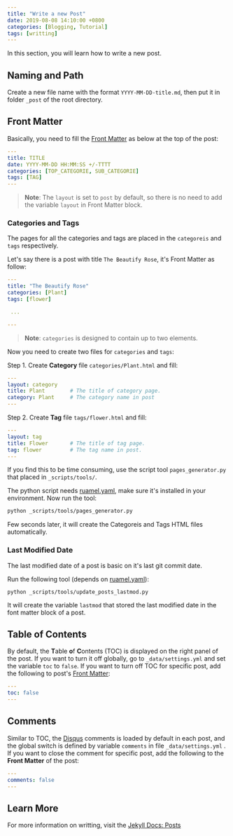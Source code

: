 ```yaml
---
title: "Write a new Post"
date: 2019-08-08 14:10:00 +0800
categories: [Blogging, Tutorial]
tags: [writting]
---
```


In this section, you will learn how to write a new post.

## Naming and Path

Create a new file name with the format `YYYY-MM-DD-title.md`, then put it in folder `_post` of the root directory.

## Front Matter

Basically, you need to fill the [Front Matter](https://jekyllrb.com/docs/front-matter/) as below at the top of the post:

```yaml
---
title: TITLE
date: YYYY-MM-DD HH:MM:SS +/-TTTT
categories: [TOP_CATEGORIE, SUB_CATEGORIE]
tags: [TAG]
---
```

> **Note**: The `layout` is set to `post` by default, so there is no need to add the variable `layout` in Front Matter block.

### Categories and Tags

The pages for all the categories and tags are placed in the `categoreis` and `tags` respectively.

Let's say there is a post with title `The Beautify Rose`, it's Front Matter as follow:

```yaml
---
title: "The Beautify Rose"
categories: [Plant]
tags: [flower]

 ...

---
```

> **Note**: `categories` is designed to contain up to two elements.

Now you need to create two files for `categories` and `tags`:

Step 1. Create **Category** file `categories/Plant.html` and fill:

```yaml
---
layout: category
title: Plant        # The title of category page.
category: Plant     # The category name in post
---
```

Step 2. Create **Tag** file `tags/flower.html` and fill:

```yaml
---
layout: tag
title: Flower       # The title of tag page.
tag: flower         # The tag name in post.
---
```

If you find this to be time consuming, use the script tool `pages_generator.py` that placed in `_scripts/tools/`.

The python script needs [ruamel.yaml](https://pypi.org/project/ruamel.yaml/), make sure it's installed in your environment. Now run the tool:

```bash
python _scripts/tools/pages_generator.py
```

Few seconds later, it will create the Categoreis and Tags HTML files automatically.

### Last Modified Date

The last modified date of a post is basic on it's last git commit date.

Run the following tool (depends on [ruamel.yaml](https://pypi.org/project/ruamel.yaml/)):

```shell
python _scripts/tools/update_posts_lastmod.py
```

It will create the variable `lastmod` that stored the last modified date in the font matter block of a post.

## Table of Contents

By default, the **T**able **o**f **C**ontents (TOC) is displayed on the right panel of the post. If you want to turn it off globally, go to `_data/settings.yml` and set the variable `toc` to `false`. If you want to turn off TOC for specific post, add the following to post's [Front Matter](https://jekyllrb.com/docs/front-matter/):

```yaml
---
toc: false
---
```


## Comments

Similar to TOC, the [Disqus](https://disqus.com/) comments is loaded by default in each post, and the global switch is defined by variable `comments` in file `_data/settings.yml` . If you want to close the comment for specific post, add the following to the **Front Matter** of the post:

```yaml
---
comments: false
---
```


## Learn More
For more information on writting, visit the [Jekyll Docs: Posts](https://jekyllrb.com/docs/posts/)

